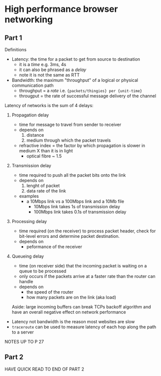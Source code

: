# High performance browser networking

## Part 1

Definitions

- Latency: the time for a packet to get from source to destination
    - it is a _time_ e.g. 3ms, 4s
    - it can also be phrased as a _delay_
    - note it is not the same as RTT
- Bandwidth: the maximum "throughput" of a logical or physical communication
  path
    - throughput = a _rate_ i.e. `{packets/thingies} per {unit-time}`
    - througput = the rate of successful message delivery of the channel

Latency of networks is the sum of 4 delays:

1. Propagation delay
    - time for message to travel from sender to receiver
    - depends on
        1. distance
        2. medium through which the packet travels
    - refractive index = the factor by which propagation is slower in medium X
      than it is in light
        - optical fibre ~ 1.5
2. Transmission delay
    - time required to push all the packet bits onto the link
    - depends on
        1. lenght of packet
        2. data rate of the link
    - examples
        - a 10Mbps link vs a 100Mbps link and a 10Mb file
            - 10Mbps link takes 1s of transmission delay
            - 100Mbps link takes 0.1s of transmission delay
3. Processing delay
    - time required (on the receiver) to process packet header, check for
      bit-level errors and determine packet destination.
    - depends on
        - peformance of the receiver
4. Queueing delay
    - time (on receiver side) that the incoming packet is waiting on a queue to
      be processed
    - only occurs if the packets arrive at a faster rate than the router can
      handle
    - depends on
        - the speed of the router
        - how many packets are on the link (aka load)

    Aside: large incoming buffers can break TCPs backoff algorithm and have an
    overall negative effect on network performance

- Latency not bandwidth is the reason most websites are slow
- `traceroute` can be used to measure latency of each hop along the path to a
  server

NOTES UP TO P 27

## Part 2

HAVE QUICK READ TO END OF PART 2
